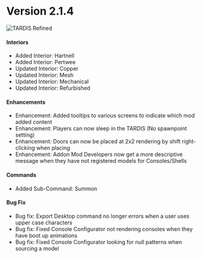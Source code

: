 # Version 2.1.4

![TARDIS Refined](https://wiki.tardisrefined.net/TARDIS-Refined-Wiki/tardis_refined_v2_1.png)

#### Interiors
- Added Interior: Hartnell 
- Added Interior: Pertwee 
- Updated Interior: Copper 
- Updated Interior: Mesh 
- Updated Interior: Mechanical 
- Updated Interior: Refurbished 

#### Enhancements
- Enhancement: Added tooltips to various screens to indicate which mod added content
- Enhancement: Players can now sleep in the TARDIS (No spawnpoint setting)
- Enhancement: Doors can now be placed at 2x2 rendering by shift right-clicking when placing 
- Enhancement: Addon Mod Developers now get a more descriptive message when they have not registered models for Consoles/Shells

#### Commands
- Added Sub-Command: Summon

#### Bug Fix
- Bug fix: Export Desktop command no longer errors when a user uses upper case characters 
- Bug fix: Fixed Console Configurator not rendering consoles when they have boot up animations
- Bug fix: Fixed Console Configurator looking for null patterns when sourcing a model
